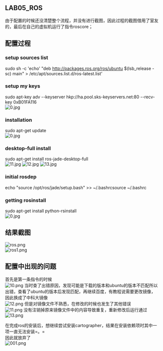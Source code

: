 ## LAB05_ROS  

由于配置的时候还没清楚整个流程，并没有进行截图，因此过程的截图借用了室友的，最后在自己的虚拟机运行了指令roscore；  

## 配置过程  
### setup sources list
sudo sh -c 'echo' "deb http://packages.ros.org/ros/ubuntu $(lsb_release -sc) main" > /etc/apt/sources.list.d/ros-latest.list'  
### setup my keys
sudo apt-key adv --keyserver hkp://ha.pool.sks-keyservers.net:80 --recv-key 0xB01FA116  
![0.jpg](https://ooo.0o0.ooo/2016/11/11/582574b33f19a.jpg)  
### installation
sudo apt-get update  
![0.jpg](https://ooo.0o0.ooo/2016/11/11/5825750f028a9.jpg)
### desktop-full install
sudo apt-get install ros-jade-desktop-full  
![11.jpg](https://ooo.0o0.ooo/2016/11/11/582575c93cafc.jpg)
![12.jpg](https://ooo.0o0.ooo/2016/11/11/582575c97cfd0.jpg)
![13.jpg](https://ooo.0o0.ooo/2016/11/11/582575c97c30c.jpg)  
### initial rosdep
echo "source /opt/ros/jade/setup.bash" >> ~/.bashrcsource ~/.bashrc 
### getting rosinstall  
sudo apt-get install python-rsinstall  
![0.jpg](https://ooo.0o0.ooo/2016/11/11/582576e11f93d.jpg)  
  
  
  
## 结果截图  
![ros.png](https://ooo.0o0.ooo/2016/11/11/5825728934346.png)  
![ros1.png](https://ooo.0o0.ooo/2016/11/11/58257288c32e0.png)  
  
  
## 配置中出现的问题
首先是第一条指令的时候  
![10.png](https://ooo.0o0.ooo/2016/11/11/5825783f91d22.png)
当时查了出错原因，发现可能是下载的版本和ubuntu的版本不匹配所以出错，查看了ubuntu的版本后发现匹配，再继续百度，有教程说需要更改镜像，因此换成了中科大镜像  
![12.png](https://ooo.0o0.ooo/2016/11/11/5825783faac99.png)
但是对镜像文件不熟悉，在修改的时候也发生了其他错误  
![11.png](https://ooo.0o0.ooo/2016/11/11/5825783fb91a8.png)
没有注销掉原来镜像文件中的内容导致重复，重新修改后运行通过  
![13.png](https://ooo.0o0.ooo/2016/11/11/5825784015c1f.png)

在完成ros的安装后，想继续尝试安装cartographer，结果在安装依赖项时其中一项一直无法安装=。=  
因此就放弃了  
![001.png](https://ooo.0o0.ooo/2016/11/11/58257a3d8bef5.png)
